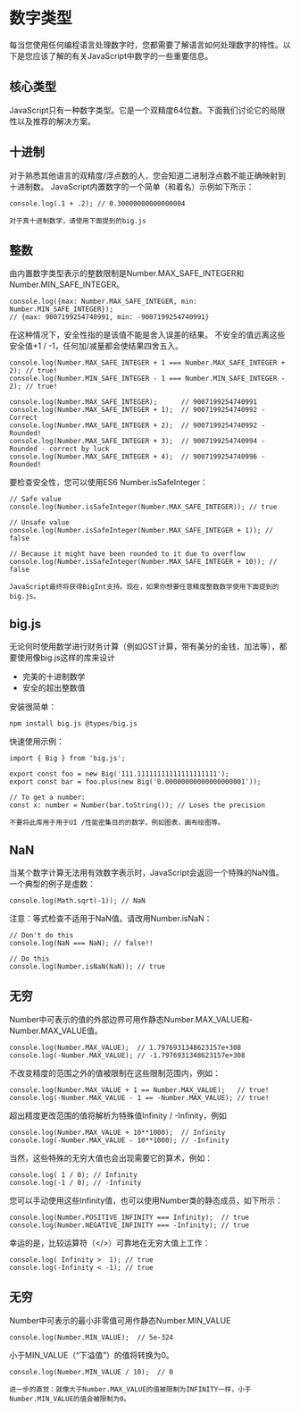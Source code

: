 # 数字类型

每当您使用任何编程语言处理数字时，您都需要了解语言如何处理数字的特性。以下是您应该了解的有关JavaScript中数字的一些重要信息。

## 核心类型

JavaScript只有一种数字类型。它是一个双精度64位数。下面我们讨论它的局限性以及推荐的解决方案。

## 十进制

对于熟悉其他语言的双精度/浮点数的人，您会知道二进制浮点数不能正确映射到十进制数。 JavaScript内置数字的一个简单（和着名）示例如下所示：

```
console.log(.1 + .2); // 0.30000000000000004
```

```
对于真十进制数学，请使用下面提到的big.js
```

## 整数

由内置数字类型表示的整数限制是Number.MAX_SAFE_INTEGER和Number.MIN_SAFE_INTEGER。

```
console.log({max: Number.MAX_SAFE_INTEGER, min: Number.MIN_SAFE_INTEGER});
// {max: 9007199254740991, min: -9007199254740991}
```

在这种情况下，安全性指的是该值不能是舍入误差的结果。 不安全的值远离这些安全值+1 / -1，任何加/减量都会使结果四舍五入。

```
console.log(Number.MAX_SAFE_INTEGER + 1 === Number.MAX_SAFE_INTEGER + 2); // true!
console.log(Number.MIN_SAFE_INTEGER - 1 === Number.MIN_SAFE_INTEGER - 2); // true!

console.log(Number.MAX_SAFE_INTEGER);      // 9007199254740991
console.log(Number.MAX_SAFE_INTEGER + 1);  // 9007199254740992 - Correct
console.log(Number.MAX_SAFE_INTEGER + 2);  // 9007199254740992 - Rounded!
console.log(Number.MAX_SAFE_INTEGER + 3);  // 9007199254740994 - Rounded - correct by luck
console.log(Number.MAX_SAFE_INTEGER + 4);  // 9007199254740996 - Rounded!
```

要检查安全性，您可以使用ES6 Number.isSafeInteger：

```
// Safe value
console.log(Number.isSafeInteger(Number.MAX_SAFE_INTEGER)); // true

// Unsafe value
console.log(Number.isSafeInteger(Number.MAX_SAFE_INTEGER + 1)); // false

// Because it might have been rounded to it due to overflow
console.log(Number.isSafeInteger(Number.MAX_SAFE_INTEGER + 10)); // false
```

```
JavaScript最终将获得BigInt支持。现在，如果你想要任意精度整数数学使用下面提到的big.js。
```

## big.js

无论何时使用数学进行财务计算（例如GST计算，带有美分的金钱，加法等），都要使用像big.js这样的库来设计 
- 完美的十进制数学 
- 安全的超出整数值

安装很简单：

```
npm install big.js @types/big.js
```

快速使用示例：

```
import { Big } from 'big.js';

export const foo = new Big('111.11111111111111111111');
export const bar = foo.plus(new Big('0.00000000000000000001'));

// To get a number:
const x: number = Number(bar.toString()); // Loses the precision
```

```
不要将此库用于用于UI /性能密集目的的数学，例如图表，画布绘图等。
```

## NaN

当某个数字计算无法用有效数字表示时，JavaScript会返回一个特殊的NaN值。一个典型的例子是虚数：

```
console.log(Math.sqrt(-1)); // NaN
```

注意：等式检查不适用于NaN值。请改用Number.isNaN：

```
// Don't do this
console.log(NaN === NaN); // false!!

// Do this
console.log(Number.isNaN(NaN)); // true
```

## 无穷

Number中可表示的值的外部边界可用作静态Number.MAX_VALUE和-Number.MAX_VALUE值。

```
console.log(Number.MAX_VALUE);  // 1.7976931348623157e+308
console.log(-Number.MAX_VALUE); // -1.7976931348623157e+308
```

不改变精度的范围之外的值被限制在这些限制范围内，例如：

```
console.log(Number.MAX_VALUE + 1 == Number.MAX_VALUE);   // true!
console.log(-Number.MAX_VALUE - 1 == -Number.MAX_VALUE); // true!
```

超出精度更改范围的值将解析为特殊值Infinity / -Infinity，例如

```
console.log(Number.MAX_VALUE + 10**1000);  // Infinity
console.log(-Number.MAX_VALUE - 10**1000); // -Infinity
```

当然，这些特殊的无穷大值也会出现需要它的算术，例如：

```
console.log( 1 / 0); // Infinity
console.log(-1 / 0); // -Infinity
```

您可以手动使用这些Infinity值，也可以使用Number类的静态成员，如下所示：

```
console.log(Number.POSITIVE_INFINITY === Infinity);  // true
console.log(Number.NEGATIVE_INFINITY === -Infinity); // true
```

幸运的是，比较运算符（</>）可靠地在无穷大值上工作：

```
console.log( Infinity >  1); // true
console.log(-Infinity < -1); // true
```

## 无穷

Number中可表示的最小非零值可用作静态Number.MIN_VALUE

```
console.log(Number.MIN_VALUE);  // 5e-324
```

小于MIN_VALUE（“下溢值”）的值将转换为0。

```
console.log(Number.MIN_VALUE / 10);  // 0
```

```
进一步的直觉：就像大于Number.MAX_VALUE的值被限制为INFINITY一样，小于Number.MIN_VALUE的值会被限制为0。
```